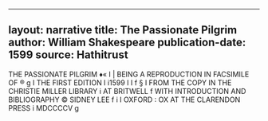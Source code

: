  ---
 layout: narrative
 title: The Passionate Pilgrim
 author: William Shakespeare
 publication-date: 1599
 source: Hathitrust
 ---
 
 THE PASSIONATE PILGRIM ♦«
I
| BEING A REPRODUCTION IN FACSIMILE OF ®
g
I THE FIRST EDITION I
i1599 I
I f
§ I
FROM THE COPY IN THE CHRISTIE MILLER LIBRARY i AT BRITWELL f
WITH INTRODUCTION AND BIBLIOGRAPHY © SIDNEY LEE f
 i I
OXFORD :
OX
AT THE CLARENDON PRESS i MDCCCCV g
  

